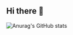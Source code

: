 ## Hi there 👋

![Anurag's GitHub stats](https://github-readme-stats.vercel.app/api?username=ppatrick21&show_icons=true&theme=radical&count_private=true)
<!--
**ppatrick21/ppatrick21** is a ✨ _special_ ✨ repository because its `README.md` (this file) appears on your GitHub profile.

Here are some ideas to get you started:

- 🔭 I’m currently working on ...
- 🌱 I’m currently learning ...
- 👯 I’m looking to collaborate on ...
- 🤔 I’m looking for help with ...
- 💬 Ask me about ...
- 📫 How to reach me: ...
- 😄 Pronouns: ...
- ⚡ Fun fact: ...
-->
